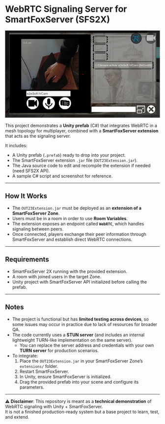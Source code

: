 # WebRTC Signaling Server for SmartFoxServer (SFS2X)

![screenshot](Screenshot.png)

This project demonstrates a **Unity prefab** (C#) that integrates WebRTC in a mesh topology for multiplayer, combined with a **SmartFoxServer extension** that acts as the signaling server.  

It includes:
- A Unity prefab (`.prefab`) ready to drop into your project.
- The SmartFoxServer extension `.jar` file (`OUT23Extension.jar`).
- The Java source code to edit and recompile the extension if needed (need SFS2X API).
- A sample C# script and screenshot for reference.

---

## How It Works
- The `OUT23Extension.jar` must be deployed as an **extension of a SmartFoxServer Zone**.  
- Users must be in a room in order to use **Room Variables**.  
- The extension exposes an endpoint called **`WebRTC`**, which handles signaling between peers.  
- Once connected, players exchange their peer information through SmartFoxServer and establish direct WebRTC connections.

---

## Requirements
- SmartFoxServer 2X running with the provided extension.  
- A room with joined users in the target Zone.  
- Unity project with SmartFoxServer API initialized before calling the prefab.  

---

## Notes
- The project is functional but has **limited testing across devices**, so some issues may occur in practice due to lack of resources for broader QA.  
- The code currently uses a **STUN server** (and includes an internal lightweight TURN-like implementation on the same server).  
  - You can replace the server address and credentials with your own **TURN server** for production scenarios.  
- To integrate:
  1. Place the `OUT23Extension.jar` in your SmartFoxServer Zone’s `extensions/` folder.
  2. Restart SmartFoxServer.
  3. In Unity, ensure SmartFoxServer is initialized.
  4. Drag the provided prefab into your scene and configure its parameters.

---

⚠️ **Disclaimer**: This repository is meant as a **technical demonstration** of WebRTC signaling with Unity + SmartFoxServer.  
It is not a finished production-ready system but a base project to learn, test, and extend.

